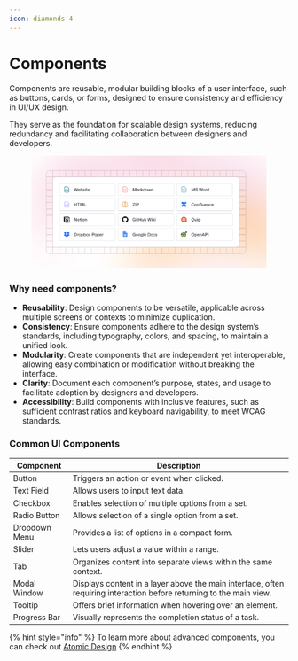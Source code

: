 ```yaml
---
icon: diamonds-4
---
```


# Components

Components are reusable, modular building blocks of a user interface, such as buttons, cards, or forms, designed to ensure consistency and efficiency in UI/UX design.

They serve as the foundation for scalable design systems, reducing redundancy and facilitating collaboration between designers and developers.

<figure><img src="../.gitbook/assets/quickstart-import.png" alt=""><figcaption></figcaption></figure>

### Why need components?

* **Reusability**: Design components to be versatile, applicable across multiple screens or contexts to minimize duplication.
* **Consistency**: Ensure components adhere to the design system’s standards, including typography, colors, and spacing, to maintain a unified look.
* **Modularity**: Create components that are independent yet interoperable, allowing easy combination or modification without breaking the interface.
* **Clarity**: Document each component’s purpose, states, and usage to facilitate adoption by designers and developers.
* **Accessibility**: Build components with inclusive features, such as sufficient contrast ratios and keyboard navigability, to meet WCAG standards.

### Common UI Components

| Component     | Description                                                                                                          |
| ------------- | -------------------------------------------------------------------------------------------------------------------- |
| Button        | Triggers an action or event when clicked.                                                                            |
| Text Field    | Allows users to input text data.                                                                                     |
| Checkbox      | Enables selection of multiple options from a set.                                                                    |
| Radio Button  | Allows selection of a single option from a set.                                                                      |
| Dropdown Menu | Provides a list of options in a compact form.                                                                        |
| Slider        | Lets users adjust a value within a range.                                                                            |
| Tab           | Organizes content into separate views within the same context.                                                       |
| Modal Window  | Displays content in a layer above the main interface, often requiring interaction before returning to the main view. |
| Tooltip       | Offers brief information when hovering over an element.                                                              |
| Progress Bar  | Visually represents the completion status of a task.                                                                 |

{% hint style="info" %}
To learn more about advanced components, you can check out [Atomic Design](../level-up/interactive-blocks.md)
{% endhint %}
